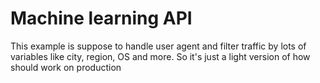 # Machine learning API


This example is suppose to handle user agent and filter traffic by lots of variables like city, region, OS and more. So it's just a light version of how should work on production
